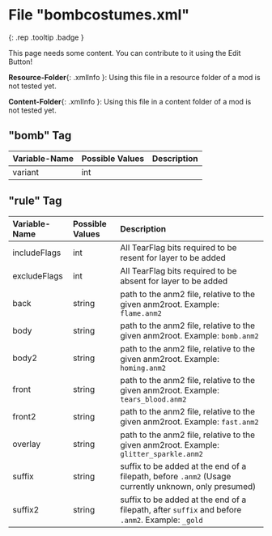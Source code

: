 # File "bombcostumes.xml"
[ ](#){: .rep .tooltip .badge }

This page needs some content. You can contribute to it using the Edit Button!

**Resource-Folder**{: .xmlInfo }: Using this file in a resource folder of a mod is not tested yet.

**Content-Folder**{: .xmlInfo }: Using this file in a content folder of a mod is not tested yet.

## "bomb" Tag

| Variable-Name | Possible Values | Description |
|:--|:--|:--|
|variant|int||

## "rule" Tag

| Variable-Name | Possible Values | Description |
|:--|:--|:--|
|includeFlags|int|All TearFlag bits required to be resent for layer to be added|
|excludeFlags|int|All TearFlag bits required to be absent for layer to be added|
|back|string|path to the anm2 file, relative to the given anm2root. Example: `flame.anm2`|
|body|string|path to the anm2 file, relative to the given anm2root. Example: `bomb.anm2`|
|body2|string|path to the anm2 file, relative to the given anm2root. Example: `homing.anm2`|
|front|string|path to the anm2 file, relative to the given anm2root. Example: `tears_blood.anm2`|
|front2|string|path to the anm2 file, relative to the given anm2root. Example: `fast.anm2`|
|overlay|string|path to the anm2 file, relative to the given anm2root. Example: `glitter_sparkle.anm2`|
|suffix|string|suffix to be added at the end of a filepath, before `.anm2` (Usage currently unknown, only presumed)|
|suffix2|string|suffix to be added at the end of a filepath, after `suffix` and before `.anm2`. Example: `_gold`|


